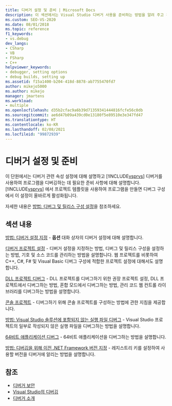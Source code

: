 ```yaml
---
title: 디버거 설정 및 준비 | Microsoft Docs
description: 이 섹션에서는 Visual Studio 디버거 사용을 준비하는 방법을 알려 주고 관련 속성에 대해 설명합니다. 링크를 통해 필요한 정보를 확인하세요.
ms.custom: SEO-VS-2020
ms.date: 08/01/2018
ms.topic: reference
f1_keywords:
- vs.debug
dev_langs:
- CSharp
- VB
- FSharp
- C++
helpviewer_keywords:
- debugger, setting options
- debug builds, setting up
ms.assetid: f15a1400-b204-418d-8878-ab7755470fd7
author: mikejo5000
ms.author: mikejo
manager: jmartens
ms.workload:
- multiple
ms.openlocfilehash: d35b2cfac9a6b39d71359341444816fcfe56c0db
ms.sourcegitcommit: ae6d47b09a439cd0e13180f5e89510e3e347fd47
ms.translationtype: HT
ms.contentlocale: ko-KR
ms.lasthandoff: 02/08/2021
ms.locfileid: "99872939"
---
```

# <a name="debugger-settings-and-preparation"></a>디버거 설정 및 준비
이 단원에서는 디버거 관련 속성 설정에 대해 설명하고 [!INCLUDE[vsprvs](../code-quality/includes/vsprvs_md.md)] 디버거를 사용하여 프로그램을 디버깅하는 데 필요한 준비 사항에 대해 설명합니다. [!INCLUDE[vsprvs](../code-quality/includes/vsprvs_md.md)] 에서 프로젝트 템플릿을 사용하여 프로그램을 만들면 디버그 구성에서 이 설정이 올바르게 활성화됩니다.

 자세한 내용은 [방법: 디버그 및 릴리스 구성 설정](../debugger/how-to-set-debug-and-release-configurations.md)을 참조하세요.

## <a name="in-this-section"></a>섹션 내용

 [방법: 디버거 설정 지정](../debugger/how-to-specify-debugger-settings.md) - **옵션** 대화 상자의 디버거 설정에 대해 설명합니다.
 
 [디버거 프로젝트 설정](../debugger/debugger-project-settings.md) - 디버거 설정을 지정하는 방법, 디버그 및 릴리스 구성을 설정하는 방법, 기호 및 소스 코드를 관리하는 방법을 설명합니다. 웹 프로젝트를 비롯하여 C++, C#, F# 및 Visual Basic 디버그 구성에 적합한 프로젝트 설정에 대해서도 설명합니다.

 [DLL 프로젝트 디버그](../debugger/debugging-dll-projects.md) - DLL 프로젝트를 디버그하기 위한 권장 프로젝트 설정, DLL 프로젝트에서 디버그하는 방법, 혼합 모드에서 디버그하는 방법, 관리 코드 웹 컨트롤 라이브러리를 디버그하는 방법을 설명합니다.

 [콘솔 프로젝트](../debugger/debugging-preparation-console-projects.md) - 디버그하기 위해 콘솔 프로젝트를 구성하는 방법에 관한 지침을 제공합니다.

 [방법: Visual Studio 솔루션에 포함되지 않는 실행 파일 디버그](../debugger/how-to-debug-an-executable-not-part-of-a-visual-studio-solution.md) - Visual Studio 프로젝트의 일부로 작성되지 않은 실행 파일을 디버그하는 방법을 설명합니다.

 [64비트 애플리케이션 디버그](../debugger/debug-64-bit-applications.md) - 64비트 애플리케이션을 디버그하는 방법을 설명합니다.

 [방법: 디버깅을 위해 이전 .NET Framework 버전 지정](../debugger/how-to-specify-a-dotnet-framework-version-for-debugging.md) - 레지스트리 키를 설정하여 사용할 버전을 디버거에 알리는 방법을 설명합니다.

## <a name="see-also"></a>참조
- [디버거 보안](../debugger/debugger-security.md)
- [Visual Studio의 디버깅](../debugger/index.yml)
- [디버거 소개](../debugger/debugger-feature-tour.md)